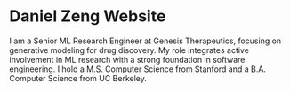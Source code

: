 # Daniel Zeng Website

I am a Senior ML Research Engineer at Genesis Therapeutics, focusing on generative modeling for drug discovery. My role integrates active involvement in ML research with a strong foundation in software engineering. I hold a M.S. Computer Science from Stanford and a B.A. Computer Science from UC Berkeley.
